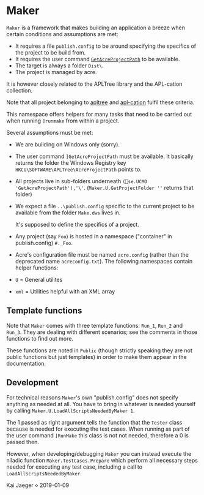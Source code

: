 # Maker

`Maker` is a framework that makes building an application a breeze when certain conditions and assumptions are met:

* It requires a file `publish.config` to be around specifying the specifics of the project to be build from.
* It requires the user command [`GetAcreProjectPath`](https://github.com/aplteam/GetAcreProjectPath) to be available.
* The target is always a folder `Dist\`.
* The project is managed by acre.

It is however closely related to the APLTree library and the APL-cation collection.

Note that all project belonging to [apltree](https://github.com/aplteam/apltree) and [apl-cation](https://github.com/aplteam/apl-cation) fulfil these criteria.


This namespace offers helpers for many tasks that need to be carried out when running
`]runmake` from within a project.

Several assumptions must be met:

* We are building on Windows only (sorry).
* The user command `]GetAcreProjectPath` must be available. It basically returns the folder
  the Windows Registry key `HKCU\SOFTWARE\APLTree\AcreProjectPath` points to.
* All projects live in sub-folders underneath `(⎕se.UCMD 'GetAcreProjectPath'),'\'`.
  (`Maker.U.GetProjectFolder ''` returns that folder)
* We expect a file `..\publish.config` specific to the current project to be available from
  the folder `Make.dws` lives in.
  
  It's supposed to define the specifics of a project.
* Any project (say `Foo`) is hosted in a namespace ("container" in publish.config) `#._Foo`.
* Acre's configuration file must be named `acre.config` (rather than the deprecated name
  `acreconfig.txt`).
The following namespaces contain helper functions:
* `U`     = General utilites
* `xml`   = Utilities helpful with an XML array

## Template functions
Note that `Maker` comes with three template functions: `Run_1`, `Run_2` and `Run_3`. They
are dealing with different scenarios; see the comments in those functions to find out more.

These functions are noted in `Public` (though strictly speaking they are not public
functions but just templates) in order to make them appear in the documentation.

## Development
For technical reasons `Maker`'s own "publish.config" does not specify anything as needed at all.
You have to bring in whatever is needed yourself by calling `Maker.U.LoadAllScriptsNeededByMaker 1`.

The 1 passed as right argument tells the function that the `Tester` class because is needed for
executing the test cases. When running as part of the user command `]RunMake` this class is not
not needed, therefore a 0 is passed then.

However, when developing/debugging `Maker` you can instead execute the niladic function
`Maker.TestCases.Prepare` which perform all necessary steps needed for executing any test case,
including a call to `LoadAllScriptsNeededByMaker`.

Kai Jaeger ⋄ 2019-01-09

